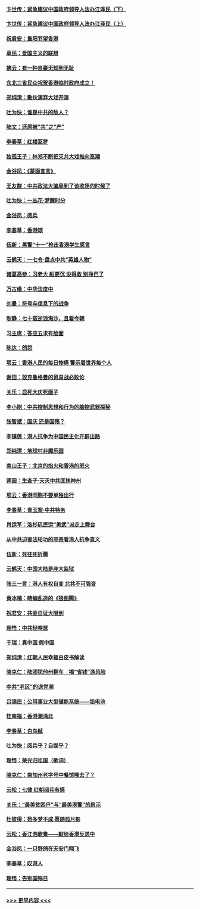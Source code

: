#### [卞世传：紧急建议中国政府领导人法办江泽民（下）](../pages/nsc993/n11573390.md?t=10080433) 
#### [卞世传：紧急建议中国政府领导人法办江泽民（上）](../pages/nsc993/n11573208.md?t=10080433) 
#### [祝君安：重阳节望香港](../pages/nsc993/n11573190.md?t=10080433) 
#### [草民：爱国主义的联想](../pages/nsc993/n11572333.md?t=10080433) 
#### [拂云：有一种自豪无知到无耻](../pages/nsc993/n11572006.md?t=10080433) 
#### [东北三省民众祝贺香港临时政府成立！](../pages/nsc993/n11571215.md?t=10080433) 
#### [郑纯清：散伙演弃大戏开演](../pages/nsc993/n11570826.md?t=10080433) 
#### [吐为快：谁是中共的敌人？](../pages/nsc993/n11570817.md?t=10080433) 
#### [陆文：还原被“共”之“产”](../pages/nsc993/n11570798.md?t=10080433) 
#### [李春草：红楼沤梦](../pages/nsc993/n11569673.md?t=10080433) 
#### [独孤王子：林郑不断把灭共大戏推向高潮](../pages/nsc993/n11569381.md?t=10080433) 
#### [金浴凤：《蒙面宣言》](../pages/nsc993/n11569368.md?t=10080433) 
#### [王友群：中共政法大骗局到了该收场的时候了](../pages/nsc993/n11568940.md?t=10080433) 
#### [吐为快：一丛花‧梦醒时分](../pages/nsc993/n11567491.md?t=10080433) 
#### [金浴凤：阅兵](../pages/nsc993/n11567454.md?t=10080433) 
#### [李春草：香港颂](../pages/nsc993/n11567444.md?t=10080433) 
#### [伍新：黑警“十一”枪击香港学生感言](../pages/nsc993/n11567426.md?t=10080433) 
#### [云鹤天：一七令‧盘点中共“英雄人物”](../pages/nsc993/n11567091.md?t=10080433) 
#### [诸葛高参：习老大 船要沉 没得救 别挣巴了](../pages/nsc993/n11566976.md?t=10080433) 
#### [万古缘：中华法度中](../pages/nsc993/n11566726.md?t=10080433) 
#### [刘曼：符号与信息下的战争](../pages/nsc993/n11564655.md?t=10080433) 
#### [耿静：七十载逆浪淘沙，且看今朝](../pages/nsc993/n11564520.md?t=10080433) 
#### [习主席：答应五求有脸面](../pages/nsc993/n11563953.md?t=10080433) 
#### [陈达：鸽怨](../pages/nsc993/n11561879.md?t=10080433) 
#### [项云：香港人民的每日惨痛  警示着世界每个人](../pages/nsc993/n11559273.md?t=10080433) 
#### [谢田：驳克鲁格曼的贸易战必败论](../pages/nsc993/n11555840.md?t=10080433) 
#### [关乐：启死大庆死面子](../pages/nsc993/n11556823.md?t=10080433) 
#### [李小刚：中共控制思想和行为的脑控武器探秘](../pages/nsc993/n11556776.md?t=10080433) 
#### [张智斌：国庆  还是国殇？](../pages/nsc993/n11556617.md?t=10080433) 
#### [李镇莲：港人抗争为中国民主化开辟出路](../pages/nsc993/n11556570.md?t=10080433) 
#### [郑纯清：地球村非魔乐园](../pages/nsc993/n11555415.md?t=10080433) 
#### [南山王子：北京的焰火和香港的怒火](../pages/nsc993/n11555318.md?t=10080433) 
#### [莲园：生查子·天灭中共匡扶神州](../pages/nsc993/n11555302.md?t=10080433) 
#### [项云：香港同胞不要单独出行](../pages/nsc993/n11555276.md?t=10080433) 
#### [李春草：青玉案‧中共特务](../pages/nsc993/n11552356.md?t=10080433) 
#### [肖运军：洛杉矶民运“勇武”派走上舞台](../pages/nsc993/n11551595.md?t=10080433) 
#### [从中共迫害法轮功的邪恶看港人抗争意义](../pages/nsc993/n11540858.md?t=10080433) 
#### [伍新：死往死折腾](../pages/nsc993/n11550174.md?t=10080433) 
#### [云鹤天：中国大陆是座大监狱](../pages/nsc993/n11550155.md?t=10080433) 
#### [张三一言：港人有权自变 北共不可强变](../pages/nsc993/n11550132.md?t=10080433) 
#### [黄冰楠：瞎编乱造的《狼图腾》](../pages/nsc993/n11550082.md?t=10080433) 
#### [祝君安：共匪自证大限到](../pages/nsc993/n11550041.md?t=10080433) 
#### [理悟：中共轻嘚瑟](../pages/nsc993/n11547978.md?t=10080433) 
#### [千瑞：真中国 假中国](../pages/nsc993/n11547865.md?t=10080433) 
#### [郑纯清：红朝人民幸福白皮书解读](../pages/nsc993/n11547499.md?t=10080433) 
#### [骆克仁：陆团犹他州翻车　揭“省钱”游风险](../pages/nsc993/n11546977.md?t=10080433) 
#### [中共“老区”的退党潮](../pages/nsc993/n11545995.md?t=10080433) 
#### [吕锡民：公用事业大型储能系统——铅电池](../pages/nsc993/n11545701.md?t=10080433) 
#### [桂南福：香港潮涌北](../pages/nsc993/n11545682.md?t=10080433) 
#### [李春草：白鸟赋](../pages/nsc993/n11545663.md?t=10080433) 
#### [吐为快：阅兵乎？自娱乎？](../pages/nsc993/n11545625.md?t=10080433) 
#### [理悟：荣光归祖国（歌词）](../pages/nsc993/n11545616.md?t=10080433) 
#### [骆克仁：南加州老字号中餐馆哪去了？](../pages/nsc993/n11545120.md?t=10080433) 
#### [云松：七律 红朝阅兵有感](../pages/nsc993/n11542394.md?t=10080433) 
#### [关乐：“最美贫困户”与“最美港警”的启示](../pages/nsc993/n11542252.md?t=10080433) 
#### [杜彼得：愁多梦不成 愿随孤月影](../pages/nsc993/n11540296.md?t=10080433) 
#### [云松：香江浩歌集——献给香港反送中](../pages/nsc993/n11540149.md?t=10080433) 
#### [金浴凤：一只野鸽在天安门翔飞](../pages/nsc993/n11540280.md?t=10080433) 
#### [李春草：叹港人](../pages/nsc993/n11540119.md?t=10080433) 
#### [理悟：告别国殇日](../pages/nsc993/n11539610.md?t=10080433) 

----
#### [ >>> 更早内容 <<< ](../indexes/nsc993-earlier.md)
